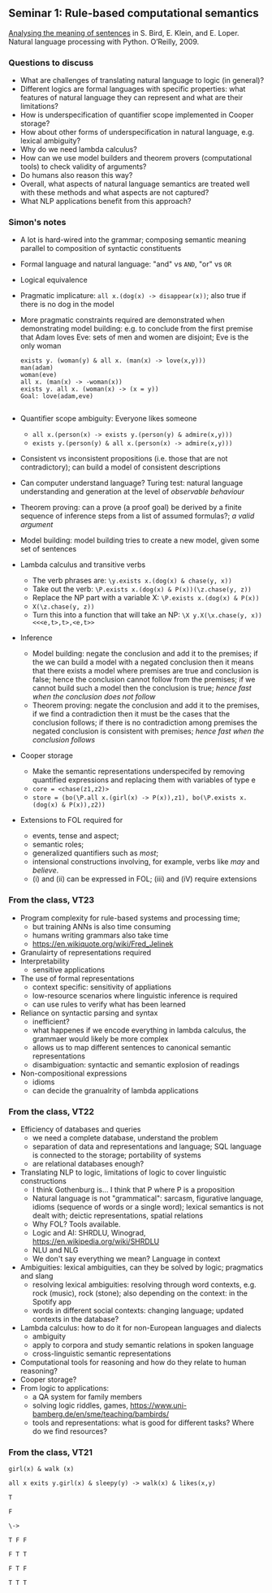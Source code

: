 ## Seminar 1: Rule-based computational semantics

[Analysing the meaning of sentences](https://www.nltk.org/book/ch10.html) in S. Bird, E. Klein, and E. Loper. Natural language processing with Python. O’Reilly, 2009.

### Questions to discuss

* What are challenges of translating natural language to logic (in general)?
* Different logics are formal languages with specific properties: what features of natural language they can represent and what are their limitations?
* How is underspecification of quantifier scope implemented in Cooper storage?
* How about other forms of underspecification in natural language, e.g. lexical ambiguity?
* Why do we need lambda calculus?
* How can we use model builders and theorem provers (computational tools) to check validity of arguments?
* Do humans also reason this way?
* Overall, what aspects of natural language semantics are treated well with these methods and what aspects are not captured?
* What NLP applications benefit from this approach?



### Simon's notes

* A lot is hard-wired into the grammar; composing semantic meaning parallel to composition of syntactic constituents
* Formal language and natural language: "and" vs `AND`, "or" vs `OR`
* Logical equivalence
* Pragmatic implicature: `all x.(dog(x) -> disappear(x))`; also true if there is no dog in the model
* More pragmatic constraints required are demonstrated when demonstrating model building: e.g. to conclude from the first premise that Adam loves Eve: sets of men and women are disjoint; Eve is the only woman

  ```
  exists y. (woman(y) & all x. (man(x) -> love(x,y)))
  man(adam)
  woman(eve)
  all x. (man(x) -> -woman(x))
  exists y. all x. (woman(x) -> (x = y))
  Goal: love(adam,eve)
   
  ```
* Quantifier scope ambiguity: Everyone likes someone
  * `all x.(person(x) -> exists y.(person(y) & admire(x,y)))`
  * `exists y.(person(y) & all x.(person(x) -> admire(x,y)))`
* Consistent vs inconsistent propositions (i.e. those that are not contradictory); can build a model of consistent descriptions
* Can computer understand language? Turing test: natural language understanding and generation at the level of *observable behaviour*
* Theorem proving: can a prove (a proof goal) be derived by a finite sequence of inference steps from a list of assumed formulas?; *a valid argument*
* Model building: model building tries to create a new model, given some set of sentences
* Lambda calculus and transitive verbs
  * The verb phrases are: `\y.exists x.(dog(x) & chase(y, x))`
  * Take out the verb: `\P.exists x.(dog(x) & P(x))(\z.chase(y, z))`
  * Replace the NP part with a variable X: `\P.exists x.(dog(x) & P(x))`
  * `X(\z.chase(y, z))`
  * Turn this into a function that will take an NP: `\X y.X(\x.chase(y, x)) <<<e,t>,t>,<e,t>>`
* Inference
  * Model building: negate the conclusion and add it to the premises; if the we can build a model with a negated conclusion then it means that there exists a model where premises are true and conclusion is false; hence the conclusion cannot follow from the premises; if we cannot build such a model then the conclusion is true; *hence fast when the conclusion does not follow*
  * Theorem proving: negate the conclusion and add it to the premises, if we find a contradiction then it must be the cases that the conclusion follows; if there is no contradiction among premises the negated conclusion is consistent with premises; *hence fast when the conclusion follows*
* Cooper storage
  * Make the semantic representations underspecifed by removing quantified expressions and replacing them with variables of type e
  * `core = <chase(z1,z2)>`
  * `store = (bo(\P.all x.(girl(x) -> P(x)),z1), bo(\P.exists x.(dog(x) & P(x)),z2))`
* Extensions to FOL required for
  * events, tense and aspect;
  * semantic roles;
  * generalized quantifiers such as *most*;
  * intensional constructions involving, for example, verbs like *may* and *believe*.
  * (i) and (ii) can be expressed in FOL; (iii) and (iV) require extensions



### From the class, VT23

* Program complexity for rule-based systems and processing time;
  * but training ANNs is also time consuming
  * humans writing grammars also take time
  * <https://en.wikiquote.org/wiki/Fred_Jelinek>
* Granulairty of representations required
* Interpretability
  * sensitive applications
* The use of formal representations
  * context specific: sensitivity of appliations
  * low-resource scenarios where linguistic inference is required
  * can use rules to verify what has been learned
* Reliance on syntactic parsing and syntax
  * inefficient?
  * what happenes if we encode everything in lambda calculus, the grammaer would likely be more complex
  * allows us to map different sentences to canonical semantic representations
  * disambiguation: syntactic and semantic explosion of readings
* Non-compositional expressions
  * idioms
  * can decide the granualrity of lambda applications



### From the class, VT22

* Efficiency of databases and queries
  * we need a complete database, understand the problem
  * separation of data and representations and language; SQL language is connected to the storage; portability of systems
  * are relational databases enough?
* Translating NLP to logic, limitations of logic to cover linguistic constructions
  * I think Gothenburg is... I think that P where P is a proposition
  * Natural language is not "grammatical": sarcasm, figurative language, idioms (sequence of words or a single word); lexical semantics is not dealt with; deictic representations, spatial relations
  * Why FOL? Tools available.
  * Logic and AI: SHRDLU, Winograd, <https://en.wikipedia.org/wiki/SHRDLU>
  * NLU and NLG
  * We don't say everything we mean? Language in context
* Ambiguities: lexical ambiguities, can they be solved by logic; pragmatics and slang
  * resolving lexical ambiguities: resolving through word contexts, e.g. rock (music), rock (stone); also depending on the context: in the Spotify app
  * words in different social contexts: changing language; updated contexts in the database?
* Lambda calculus: how to do it for non-European languages and dialects
  * ambiguity
  * apply to corpora and study semantic relations in spoken language
  * cross-linguistic semantic representations
* Computational tools for reasoning and how do they relate to human reasoning?
* Cooper storage?
* From logic to applications:
  * a QA system for family members
  * solving logic riddles, games, <https://www.uni-bamberg.de/en/sme/teaching/bambirds/>
  * tools and representations: what is good for different tasks? Where do we find resources?



### From the class, VT21

```
girl(x) & walk (x)

all x exits y.girl(x) & sleepy(y) -> walk(x) & likes(x,y)

T

F

\->

T F F

F T T

F T F

T T T

```
